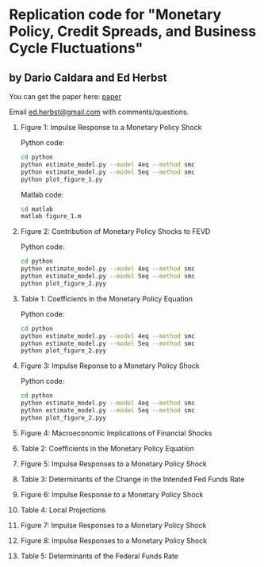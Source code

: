 # Replication code for "Monetary Policy, Credit Spreads, and Business Cycle Fluctuations"
## by Dario Caldara and Ed Herbst

You can get the paper here: [paper](https://www.aeaweb.org/articles?id=10.1257/mac.20170294)

Email ed.herbst@gmail.com with comments/questions.


1. Figure 1: Impulse Response to a Monetary Policy Shock

	Python code:
	```sh 
	cd python
	python estimate_model.py --model 4eq --method smc
	python estimate_model.py --model 5eq --method smc
	python plot_figure_1.py
	```

	Matlab code:
	```sh
	cd matlab 
	matlab figure_1.m
	```


2. Figure 2: Contribution of Monetary Policy Shocks to FEVD
   
   Python code:
	```sh 
	cd python
	python estimate_model.py --model 4eq --method smc
	python estimate_model.py --model 5eq --method smc
	python plot_figure_2.pyy
	```

3. Table 1: Coefficients in the Monetary Policy Equation

   Python code:
	```sh 
	cd python
	python estimate_model.py --model 4eq --method smc
	python estimate_model.py --model 5eq --method smc
	python plot_figure_2.pyy
	```
	
4. Figure 3: Impulse Reponse to a Monetary Policy Shock

	Python code:

	```sh
	cd python
	python estimate_model.py --model 4eq --method smc
	python estimate_model.py --model 5eq --method smc
	python plot_figure_2.pyy
	```
	
	
5. Figure 4: Macroeconomic Implications of Financial Shocks

6. Table 2: Coefficients in the Monetary Policy Equation

7. Figure 5: Impulse Responses to a Monetary Policy Shock

8. Table 3: Determinants of the Change in the Intended Fed Funds Rate

9. Figure 6: Impulse Response to a Monetary Policy Shock 

10. Table 4: Local Projections

11. Figure 7: Impulse Responses to a Monetary Policy Shock

12. Figure 8: Impulse Responses to a Monetary Policy Shock

13. Table 5: Determinants of the Federal Funds Rate
